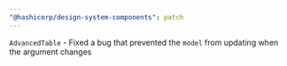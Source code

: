```yaml
---
"@hashicorp/design-system-components": patch
---
```


`AdvancedTable` - Fixed a bug that prevented the `model` from updating when the argument changes

